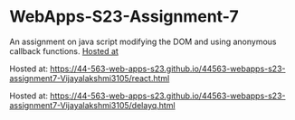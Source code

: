 # WebApps-S23-Assignment-7
An assignment on java script modifying the DOM and using anonymous callback functions.
[Hosted at](https://44-563-web-apps-s23.github.io/44563-webapps-s23-assignment7-Vijayalakshmi3105/hunter.html)<br>

Hosted at:  https://44-563-web-apps-s23.github.io/44563-webapps-s23-assignment7-Vijayalakshmi3105/react.html<br>

Hosted at:  https://44-563-web-apps-s23.github.io/44563-webapps-s23-assignment7-Vijayalakshmi3105/delayq.html<br>

